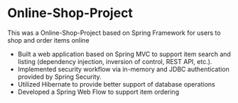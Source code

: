 # Online-Shop-Project
This was a Online-Shop-Project based on Spring Framework for users to shop and order items online
* Built a web application based on Spring MVC to support item search and listing (dependency injection,
inversion of control, REST API, etc.).
* Implemented security workflow via in-memory and JDBC authentication provided by Spring Security.
* Utilized Hibernate to provide better support of database operations
* Developed a Spring Web Flow to support item ordering
